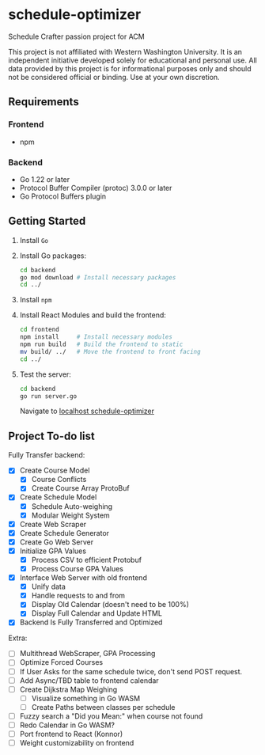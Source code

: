 # schedule-optimizer

Schedule Crafter passion project for ACM

This project is not affiliated with Western Washington University.
It is an independent initiative developed solely for educational
and personal use. All data provided by this project is for
informational purposes only and should not be considered official
or binding. Use at your own discretion.

## Requirements

### Frontend

- npm

### Backend

- Go 1.22 or later
- Protocol Buffer Compiler (protoc) 3.0.0 or later
- Go Protocol Buffers plugin

## Getting Started

1. Install `Go`
2. Install Go packages:

   ```bash
   cd backend
   go mod download # Install necessary packages
   cd ../
   ```

3. Install `npm`
4. Install React Modules and build the frontend:

    ```bash
    cd frontend
    npm install     # Install necessary modules
    npm run build   # Build the frontend to static
    mv build/ ../   # Move the frontend to front facing
    cd ../
    ```

5. Test the server:

    ```bash
    cd backend
    go run server.go
    ```

    Navigate to [localhost schedule-optimizer](localhost:8080/schedule-optimizer)

## Project To-do list

Fully Transfer backend:

- [x] Create Course Model
  - [x] Course Conflicts
  - [x] Create Course Array ProtoBuf
- [x] Create Schedule Model
  - [x] Schedule Auto-weighing
  - [x] Modular Weight System
- [x] Create Web Scraper
- [x] Create Schedule Generator
- [x] Create Go Web Server
- [x] Initialize GPA Values
  - [x] Process CSV to efficient Protobuf
  - [x] Process Course GPA Values
- [x] Interface Web Server with old frontend
  - [x] Unify data
  - [x] Handle requests to and from
  - [x] Display Old Calendar (doesn't need to be 100%)
  - [x] Display Full Calendar and Update HTML

- [x] Backend Is Fully Transferred and Optimized

Extra:

- [ ] Multithread WebScraper, GPA Processing
- [ ] Optimize Forced Courses
- [ ] If User Asks for the same schedule twice, don't send POST request.
- [ ] Add Async/TBD table to frontend calendar
- [ ] Create Dijkstra Map Weighing
  - [ ] Visualize something in Go WASM
  - [ ] Create Paths between classes per schedule
- [ ] Fuzzy search a "Did you Mean:" when course not found
- [ ] Redo Calendar in Go WASM?
- [ ] Port frontend to React (Konnor)
- [ ] Weight customizability on frontend
